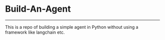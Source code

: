 # Build-An-Agent
---

This is a repo of building a simple agent in Python without using a framework like langchain etc.
